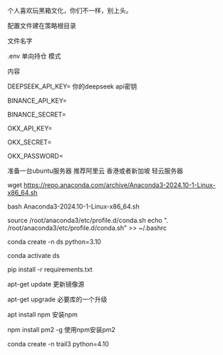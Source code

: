 个人喜欢玩黑箱文化，你们不一样，别上头。

配置文件建在策略根目录

文件名字


.env
单向持仓 模式

内容


DEEPSEEK_API_KEY= 你的deepseek  api密钥

BINANCE_API_KEY=

BINANCE_SECRET=

OKX_API_KEY=

OKX_SECRET=

OKX_PASSWORD=



准备一台ubuntu服务器 推荐阿里云 香港或者新加坡 轻云服务器


wget https://repo.anaconda.com/archive/Anaconda3-2024.10-1-Linux-x86_64.sh

bash Anaconda3-2024.10-1-Linux-x86_64.sh

source /root/anaconda3/etc/profile.d/conda.sh 
echo ". /root/anaconda3/etc/profile.d/conda.sh" >> ~/.bashrc




conda create -n ds python=3.10

conda activate ds

pip install -r requirements.txt



apt-get update 更新镜像源


apt-get upgrade 必要库的一个升级


apt install npm 安装npm


npm install pm2 -g 使用npm安装pm2

conda create -n trail3 python=4.10
